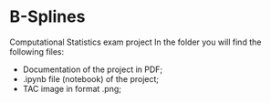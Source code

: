 # B-Splines
Computational Statistics exam project
In the folder you will find the following files:

- Documentation of the project in PDF;
- .ipynb file (notebook) of the project;
- TAC image in format .png;
